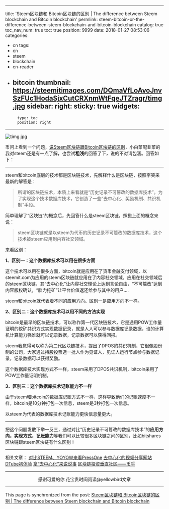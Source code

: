 
---
title: 'Steem区块链和 Bitcoin区块链的区别 | The difference between Steem blockchain and Bitcoin blockchain'
permlink: steem-bitcoin-or-the-difference-between-steem-blockchain-and-bitcoin-blockchain
catalog: true
toc_nav_num: true
toc: true
position: 9999
date: 2018-01-27 08:53:06
categories:
- cn
tags:
- cn
- steem
- blockchain
- cn-reader
- bitcoin
thumbnail: https://steemitimages.com/DQmaVfLoAvoJnvSzFUc1HodaSjxCutCRXnmWtFqeJTZragr/timg.jpg
sidebar:
    right:
        sticky: true
widgets:
    -
        type: toc
        position: right
---


![timg.jpg](https://steemitimages.com/DQmaVfLoAvoJnvSzFUc1HodaSjxCutCRXnmWtFqeJTZragr/timg.jpg)

币问上看到一个问题，[说Steem区块链跟Bitcoin区块链的区别](https://www.bitask.org/question/1021)，小白菜配韭菜的我对steem还是有一点了解，也尝试**粗浅**的回答了下，说的不对请包涵。回答如下：

---

steem和bitcoin底层的技术都是区块链技术，先解释什么是区块链，按照李笑来最新的解答是：
>所谓的区块链技术，本质上来看就是“历史记录不可篡改的数据库技术”。为了实现这个技术数据库技术，它创造了一些“去中心化、奖励机制、共识机制”手段。
 
简单理解了“区块链”的概念后，先回答什么是steem区块链，照搬上面的概念来说：

>steem区块链就是以steem为代币的历史记录不可篡改的数据库技术，这个技术被steem应用到内容社交领域。
 
来看区别：
 
**1、区别一：这个数据库技术可以用在很多方面**
 
这个技术可以用在很多方面，bitcoin就是应用在了货币金融支付领域，以steemit.com为应用的steem区块链就应用在了内容社交领域，应用在社交领域后的steem区块链，其“去中心化”让内容社交理论上达到言论自由，“不可篡改”达到内容版权确认，“脑力挖矿”让平台价值返还给参与其中的用户....
 
steem和bitcoin就代表着不同的应用方向。区别一是应用方向不一样。
 
**2、区别二：这个数据库技术可以用不同的方法实现**
 
bitcoin是最早的区块链技术，可以称作第一代区块链技术，它是通用POW工作量证明的挖矿共识方式实现数据记录，就是人人可以参与数据库记录数据，谁的计算机计算能力强谁就可以记录数据，记录数据可以获得回报。
 
steem我觉得可以称为第二代区块链技术，提出了DPOS的共识机制，它很像股份制的公司，大家通过持股投票选一批人作为见证人，见证人运行节点参与数据记录，记录数据可以获得奖励。

这个数据库技术实现方式不一样，steem采用了DPOS共识机制，bitcoin采用了POW工作量证明机制。
 
**3、区别三：这个数据库技术记账能力不一样**
 
由于steem和bitcoin的数据库记账方式不一样，这样导致他们的记账速度不一样，bitcoin是10分钟打包一次信息，steem是3秒打包一次信息。

以steem为代表的数据库技术记账能力更快信息量更大。
 
---

把这个问题发散下举一反三，通过对比“历史记录不可篡改的数据库技术”的**应用方向，实现方式，记账能力**等我们可以比较很多区块链之间的区别，比如bitshares区块链跟steem区块链有什么区别！
 
---

相关文章：
[对比STEEM、YOYOW来看PressOne](https://steemit.com/cn/@yellowbird/steem-yoyow-pressone)
[去中心化的视频分享网站DTube初体验](https://steemit.com/cn/@yellowbird/dtube)
[拿“去中心化”来说说事](https://steemit.com/cn/@yellowbird/nna3f)
[区块链投资垂直社区——币乎](https://steemit.com/cn/@yellowbird/39dq99)

---

<center>感谢可爱的你
花宝贵时间阅读@yellowbird文章</center>

- - -

This page is synchronized from the post: [Steem区块链和 Bitcoin区块链的区别 | The difference between Steem blockchain and Bitcoin blockchain](https://steemit.com/@yellowbird/steem-bitcoin-or-the-difference-between-steem-blockchain-and-bitcoin-blockchain)
